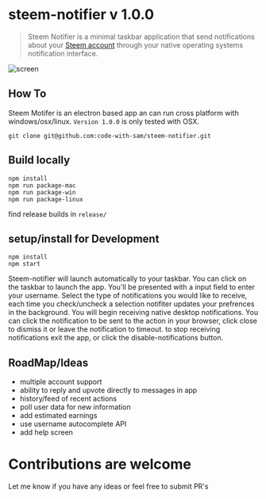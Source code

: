 # steem-notifier v 1.0.0

> Steem Notifier is a minimal taskbar application that send notifications about your [Steem account](http://steemit.com) through your native operating systems notification interface.

![screen](https://user-images.githubusercontent.com/34964560/35290479-48262cd2-0062-11e8-8dc0-588c67a0f32d.png)

## How To
Steem Motifer is an electron based app an can run cross platform with windows/osx/linux. ```Version 1.0.0``` is only tested with OSX.

```
git clone git@github.com:code-with-sam/steem-notifier.git
```

## Build locally
```
npm install
npm run package-mac
npm run package-win
npm run package-linux
```
find release builds in ```release/``` 

## setup/install for Development 
```
npm install
npm start
```

Steem-notifier will launch automatically to your taskbar. You can click on the taskbar to launch the app. You'll be presented with a input field to enter your username. Select the type of notifications you would like to receive, each time you check/uncheck a selection notifiter updates your prefrences in the background. You will begin receiving native desktop notifications. You can click the notification to be sent to the action in your browser, click close to dismiss it or leave the notification to timeout. to stop receiving notifications exit the app, or click the disable-notifications button.



## RoadMap/Ideas
- multiple account support
- ability to reply and upvote directly to messages in app
- history/feed of recent actions
- poll user data for new information
- add estimated earnings
- use username autocomplete API
- add help screen

# Contributions are welcome
Let me know if you have any ideas or feel free to submit PR's
